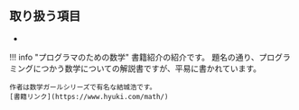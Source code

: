 ## 取り扱う項目
- 

!!! info "プログラマのための数学"
    書籍紹介の紹介です。
    題名の通り、プログラミングにつかう数学についての解説書ですが、平易に書かれています。
    
    作者は数学ガールシリーズで有名な結城浩です。
    [書籍リンク](https://www.hyuki.com/math/)